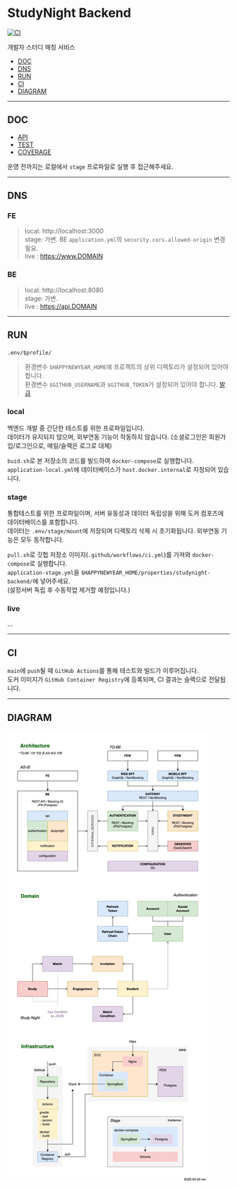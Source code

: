 # StudyNight Backend

[![CI](https://github.com/group-happynewyear/studynight-backend/actions/workflows/ci.yml/badge.svg)](https://github.com/group-happynewyear/studynight-backend/actions/workflows/ci.yml)

개발자 스터디 매칭 서비스

- [DOC](#DOC)
- [DNS](#DNS)
- [RUN](#RUN)
- [CI](#CI)
- [DIAGRAM](#DIAGRAM)

---

## DOC

- [API](http://localhost:8080/swagger-ui.html)
- [TEST](http://localhost:8080/reports/tests/test/index.html)
- [COVERAGE](http://localhost:8080/reports/jacoco/test/html/index.html)

운영 전까지는 로컬에서 `stage` 프로파일로 실행 후 접근해주세요.

---

## DNS

### FE

> local: http://localhost:3000  
> stage: 가변. BE `application.yml`의 `security.cors.allowed-origin` 변경 필요.  
> live : https://www.DOMAIN

### BE

> local: http://localhost:8080   
> stage: 가변.  
> live : https://api.DOMAIN

---

## RUN

`.env/$profile/`

> 환경변수 `$HAPPYNEWYEAR_HOME`에 프로젝트의 상위 디렉토리가 설정되어 있어야 합니다.  
> 환경변수 `$GITHUB_USERNAME`과 `$GITHUB_TOKEN`가 설정되어 있어야 합니다. [발급](https://github.com/settings/tokens)

### local

백엔드 개발 중 간단한 테스트를 위한 프로파일입니다.   
데이터가 유지되지 않으며, 외부연동 기능이 작동하지 않습니다. (소셜로그인은 회원가입/로그인으로, 메일/슬랙은 로그로 대체)

`buid.sh`로 본 저장소의 코드를 빌드하여 `docker-compose`로 실행합니다.  
`application-local.yml`에 데이터베이스가 `host.docker.internal`로 지정되어 있습니다.

### stage

통합테스트를 위한 프로파일이며, 서버 유동성과 데이터 독립성을 위해 도커 컴포즈에 데이터베이스를 포함합니다.  
데이터는 `.env/stage/mount`에 저장되며 디렉토리 삭제 시 초기화됩니다. 외부연동 기능은 모두 동작합니다.

`pull.sh`로 깃헙 저장소 이미지(`.github/workflows/ci.yml`)를 가져와 `docker-compose`로 실행합니다.  
`application-stage.yml`을 `$HAPPYNEWYEAR_HOME/properties/studynight-backend/`에 넣어주세요.  
(설정서버 독립 후 수동작업 제거할 예정입니다.)

### live

...

---

## CI

`main`에 `push`될 때 `GitHub Actions`를 통해 테스트와 빌드가 이루어집니다.  
도커 이미지가 `GitHub Container Registry`에 등록되며, CI 결과는 슬랙으로 전달됩니다.

---

## DIAGRAM

![diagram](./.docs/diagram.jpg)
